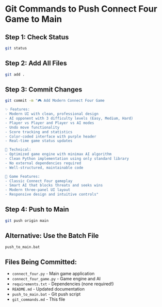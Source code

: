# Git Commands to Push Connect Four Game to Main

## Step 1: Check Status
```bash
git status
```

## Step 2: Add All Files
```bash
git add .
```

## Step 3: Commit Changes
```bash
git commit -m "🎮 Add Modern Connect Four Game

✨ Features:
- Modern UI with clean, professional design
- AI opponent with 3 difficulty levels (Easy, Medium, Hard)
- Player vs Player and Player vs AI modes
- Undo move functionality
- Score tracking and statistics
- Color-coded interface with purple header
- Real-time game status updates

🔧 Technical:
- Optimized game engine with minimax AI algorithm
- Clean Python implementation using only standard library
- No external dependencies required
- Well-structured, maintainable code

🎯 Game Features:
- Classic Connect Four gameplay
- Smart AI that blocks threats and seeks wins
- Modern three-panel UI layout
- Responsive design and intuitive controls"
```

## Step 4: Push to Main
```bash
git push origin main
```

## Alternative: Use the Batch File
```bash
push_to_main.bat
```

## Files Being Committed:
- `connect_four.py` - Main game application
- `connect_four_game.py` - Game engine and AI
- `requirements.txt` - Dependencies (none required!)
- `README.md` - Updated documentation
- `push_to_main.bat` - Git push script
- `git_commands.md` - This file
